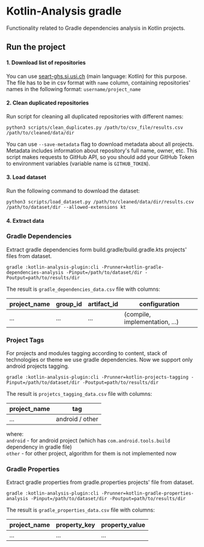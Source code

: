 # Kotlin-Analysis gradle

Functionality related to Gradle dependencies analysis in Kotlin projects.

## Run the project

#### 1. Download list of repositories

You can use [seart-ghs.si.usi.ch]( https://seart-ghs.si.usi.ch/) (main language: Kotlin) for this purpose. The file has
to be in csv format with ```name``` column, containing repositories' names in the following
format: ```username/project_name```

#### 2. Clean duplicated repositories

Run script for cleaning all duplicated repositories with different names:

``` shell script
python3 scripts/clean_duplicates.py /path/to/csv_file/results.csv /path/to/cleaned/data/dir
```

You can use ```--save-metadata``` flag to download metadata about all projects. Metadata includes information about
repository's full name, owner, etc. This script makes requests to GitHub API, so you should add your GitHub Token to
environment variables (variable name is ```GITHUB_TOKEN```).

#### 3. Load dataset

Run the following command to download the dataset:

``` 
python3 scripts/load_dataset.py /path/to/cleaned/data/dir/results.csv /path/to/dataset/dir --allowed-extensions kt
```

#### 4. Extract data

### Gradle Dependencies

Extract gradle dependencies form build.gradle/build.gradle.kts projects' files from dataset.
``` 
gradle :kotlin-analysis-plugin:cli -Prunner=kotlin-gradle-dependencies-analysis -Pinput=/path/to/dataset/dir -Poutput=path/to/results/dir
```

The result is `gradle_dependencies_data.csv` file with columns:

| project_name | group_id | artifact_id | configuration |
| ---- | ---- | ---- | ---- |
| ... | ... | ... | (compile, implementation, ...)

### Project Tags

For projects and modules tagging according to content, stack of technologies or theme we use gradle dependencies. Now we
support only android projects tagging.
``` 
gradle :kotlin-analysis-plugin:cli -Prunner=kotlin-projects-tagging -Pinput=/path/to/dataset/dir -Poutput=path/to/results/dir
```

The result is `projetcs_tagging_data.csv` file with columns:

| project_name | tag |
| ---- | ---- |
| ... | android / other |
  
where:\
`android` - for android project (which has `com.android.tools.build` dependency in gradle file) \
`other` - for other project, algorithm for them is not implemented now

### Gradle Properties
Extract gradle properties from gradle.properties projects' file from dataset. 
``` 
gradle :kotlin-analysis-plugin:cli -Prunner=kotlin-gradle-properties-analysis -Pinput=/path/to/dataset/dir -Poutput=path/to/results/dir
```

The result is `gradle_properties_data.csv` file with columns:

| project_name | property_key | property_value |
| ---- | ---- | ---- |
| ... | ... | ... |
